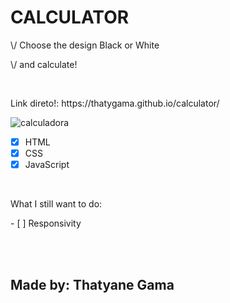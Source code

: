 <h1>CALCULATOR</h1>

<p>\/ Choose the design Black or White</p>
<p>\/ and calculate!</p>
<br>

<p>Link direto!: https://thatygama.github.io/calculator/ </p>

![calculadora](https://user-images.githubusercontent.com/90471309/134041158-5d20428c-d70f-4181-8b89-2bbf7f399e31.gif)

- [x] HTML
- [x] CSS
- [x] JavaScript

<br>
<p>What I still want to do:</p>
- [ ] Responsivity

<br><br>
<h2>Made by: Thatyane Gama</h2>
